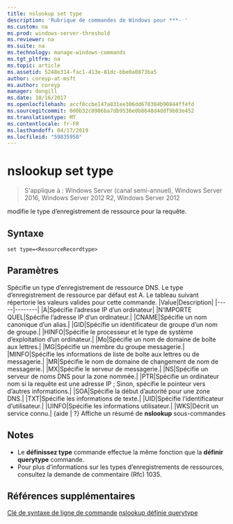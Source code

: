 ```yaml
---
title: nslookup set type
description: 'Rubrique de commandes de Windows pour ***- '
ms.custom: na
ms.prod: windows-server-threshold
ms.reviewer: na
ms.suite: na
ms.technology: manage-windows-commands
ms.tgt_pltfrm: na
ms.topic: article
ms.assetid: 5248e314-fac1-413e-81dc-bbe0a0873ba5
author: coreyp-at-msft
ms.author: coreyp
manager: dongill
ms.date: 10/16/2017
ms.openlocfilehash: accf8ccbe147a831ee306dd670384b90844ff4fd
ms.sourcegitcommit: 0d0b32c8986ba7db9536e0b8648d4ddf9b03e452
ms.translationtype: MT
ms.contentlocale: fr-FR
ms.lasthandoff: 04/17/2019
ms.locfileid: "59835950"
---
```

# <a name="nslookup-set-type"></a>nslookup set type

>S'applique à : Windows Server (canal semi-annuel), Windows Server 2016, Windows Server 2012 R2, Windows Server 2012

modifie le type d’enregistrement de ressource pour la requête.
## <a name="syntax"></a>Syntaxe
```
set type=<ResourceRecordtype>
```
## <a name="parameters"></a>Paramètres
<ResourceRecordtype> Spécifie un type d’enregistrement de ressource DNS. Le type d’enregistrement de ressource par défaut est A. Le tableau suivant répertorie les valeurs valides pour cette commande.
|Value|Description|
|-----|--------|
|A|Spécifie l’adresse IP d’un ordinateur|
|N’IMPORTE QUEL|Spécifie l’adresse IP d’un ordinateur.|
|CNAME|Spécifie un nom canonique d’un alias.|
|GID|Spécifie un identificateur de groupe d’un nom de groupe.|
|HINFO|Spécifie le processeur et le type de système d’exploitation d’un ordinateur.|
|Mo|Spécifie un nom de domaine de boîte aux lettres.|
|MG|Spécifie un membre du groupe messagerie.|
|MINFO|Spécifie les informations de liste de boîte aux lettres ou de messagerie.|
|MR|Spécifie le nom de domaine de changement de nom de messagerie.|
|MX|Spécifie le serveur de messagerie.|
|NS|Spécifie un serveur de noms DNS pour la zone nommée.|
|PTR|Spécifie un ordinateur nom si la requête est une adresse IP ; Sinon, spécifie le pointeur vers d’autres informations.|
|SOA|Spécifie la début d’autorité pour une zone DNS.|
|TXT|Spécifie les informations de texte.|
|UID|Spécifie l’identificateur d’utilisateur.|
|UINFO|Spécifie les informations utilisateur.|
|WKS|Décrit un service connu.|
{aide | ?}
Affiche un résumé de **nslookup** sous-commandes
## <a name="remarks"></a>Notes
-   Le **définissez type** commande effectue la même fonction que la **définir querytype** commande.
-   Pour plus d’informations sur les types d’enregistrements de ressources, consultez la demande de commentaire (Rfc) 1035.
## <a name="additional-references"></a>Références supplémentaires
[Clé de syntaxe de ligne de commande](command-line-syntax-key.md)
[nslookup définie querytype](nslookup-set-querytype.md)
